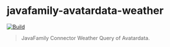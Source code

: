 # javafamily-avatardata-weather

[![Build](https://github.com/JavaFamilyClub/javafamily-avatardata-weather/workflows/Build/badge.svg)](https://github.com/JavaFamilyClub/javafamily-avatardata-weather/actions?query=workflow%3ABuild)

> JavaFamily Connector Weather Query of Avatardata.
